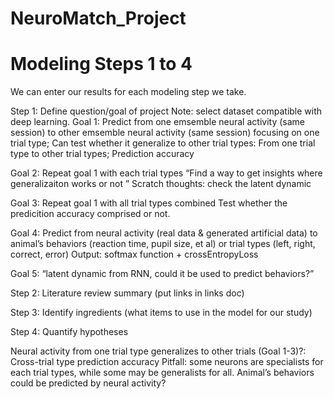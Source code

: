 # NeuroMatch_Project
# Modeling Steps 1 to 4

We can enter our results for each modeling step we take.

Step 1: Define question/goal of project
Note: select dataset compatible with deep learning.
Goal 1: Predict from one emsemble neural activity (same session) to other emsemble neural activity (same session) focusing on one trial type;
Can test whether it generalize to other trial types: From one trial type to other trial types; 
Prediction accuracy

Goal 2: Repeat goal 1 with each trial types
“Find a way to get insights where generalizaiton works or not ”
Scratch thoughts: check the latent dynamic


Goal 3: Repeat goal 1 with all trial types combined
Test whether the predicition accuracy comprised or not.

Goal 4: Predict from neural activity (real data & generated artificial data) to animal’s behaviors (reaction time, pupil size, et al) or trial types (left, right, correct, error)
Output: softmax function + crossEntropyLoss

Goal 5: “latent dynamic from RNN, could it be used to predict behaviors?”

Step 2: Literature review summary (put links in links doc)


Step 3: Identify ingredients (what items to use in the model for our study)


Step 4: Quantify hypotheses

Neural activity from one trial type generalizes to other trials (Goal 1-3)?: 
Cross-trial type prediction accuracy
Pitfall: some neurons are specialists for each trial types, while some may be generalists for all. 
Animal’s behaviors could be predicted by neural activity?
